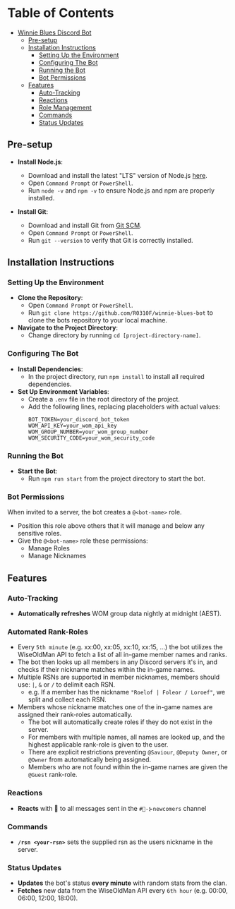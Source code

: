 # Table of Contents
- [Winnie Blues Discord Bot](#winnie-blues-discord-bot)
  - [Pre-setup](#pre-setup)
  - [Installation Instructions](#installation-instructions)
    - [Setting Up the Environment](#setting-up-the-environment)
    - [Configuring The Bot](#configuring-the-bot)
    - [Running the Bot](#running-the-bot)
    - [Bot Permissions](#bot-permissions)
  - [Features](#features)
    - [Auto-Tracking](#auto-tracking)
    - [Reactions](#reactions)
    - [Role Management](#role-management)
    - [Commands](#commands)
    - [Status Updates](#status-updates)

## Pre-setup

- **Install Node.js**:
    - Download and install the latest "LTS" version of Node.js [here](https://nodejs.org/en/download).
    - Open `Command Prompt` or `PowerShell`.
    - Run `node -v` and `npm -v` to ensure Node.js and npm are properly installed.

- **Install Git**:
    - Download and install Git from [Git SCM](https://git-scm.com/download/win).
    - Open `Command Prompt` or `PowerShell`.
    - Run `git --version` to verify that Git is correctly installed.

## Installation Instructions

### Setting Up the Environment

- **Clone the Repository**:
    - Open `Command Prompt` or `PowerShell`.
    - Run `git clone https://github.com/R0310F/winnie-blues-bot` to clone the bots repository to your local machine.
- **Navigate to the Project Directory**:
    - Change directory by running `cd [project-directory-name]`.

### Configuring The Bot

- **Install Dependencies**:
    - In the project directory, run `npm install` to install all required dependencies.
- **Set Up Environment Variables**:
    - Create a `.env` file in the root directory of the project.
    - Add the following lines, replacing placeholders with actual values:
      ```
      BOT_TOKEN=your_discord_bot_token
      WOM_API_KEY=your_wom_api_key
      WOM_GROUP_NUMBER=your_wom_group_number
      WOM_SECURITY_CODE=your_wom_security_code
      ```

### Running the Bot

- **Start the Bot**:
    - Run `npm run start` from the project directory to start the bot.

### Bot Permissions

When invited to a server, the bot creates a `@<bot-name>` role.

- Position this role above others that it will manage and below any sensitive roles.
- Give the `@<bot-name>` role these permissions:
    - Manage Roles
    - Manage Nicknames

## Features

### Auto-Tracking

- **Automatically refreshes** WOM group data nightly at midnight (AEST).
  
### Automated Rank-Roles

- Every `5th minute` (e.g. xx:00, xx:05, xx:10, xx:15, ...) the bot utilizes the WiseOldMan API to fetch a list of all in-game member names and ranks.
- The bot then looks up all members in any Discord servers it's in, and checks if their nickname matches within the in-game names.
- Multiple RSNs are supported in member nicknames, members should use: `|`, `&` or `/` to delimit each RSN.
    - e.g. If a member has the nickname `"Roelof | Foleor / Loroef"`, we split and collect each RSN.
- Members whose nickname matches one of the in-game names are assigned their rank-roles automatically.
    - The bot will automatically create roles if they do not exist in the server.
    - For members with multiple names, all names are looked up, and the highest applicable rank-role is given to the user.
    - There are explicit restrictions preventing `@Saviour`, `@Deputy Owner`, or `@Owner` from automatically being assigned.
    - Members who are not found within the in-game names are given the `@Guest` rank-role.

### Reactions

- **Reacts** with 🫡 to all messages sent in the ``#🥳-⊱newcomers`` channel

### Commands

- **`/rsn <your-rsn>`** sets the supplied rsn as the users nickname in the server.

### Status Updates

- **Updates** the bot's status **every minute** with random stats from the clan.
- **Fetches** new data from the WiseOldMan API every ``6th hour`` (e.g. 00:00, 06:00, 12:00, 18:00).
